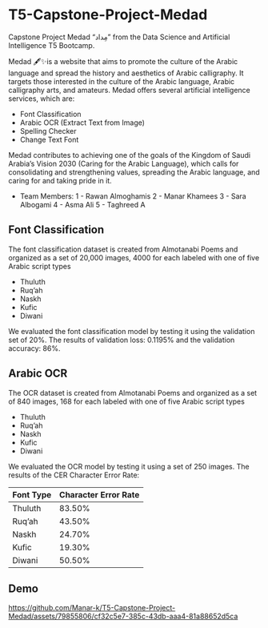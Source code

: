 # T5-Capstone-Project-Medad
Capstone Project Medad “مِداد” from the Data Science and Artificial Intelligence T5 Bootcamp.

Medad 🖋️✨is a website that aims to promote the culture of the Arabic language and spread the history and aesthetics of Arabic calligraphy. It targets those interested in the culture of the Arabic language, Arabic calligraphy arts, and amateurs. Medad offers several artificial intelligence services, which are:
- Font Classification 
- Arabic OCR (Extract Text from Image)
- Spelling Checker 
- Change Text Font

Medad contributes to achieving one of the goals of the Kingdom of Saudi Arabia’s Vision 2030 (Caring for the Arabic Language), which calls for consolidating and strengthening values, spreading the Arabic language, and caring for and taking pride in it.

- Team Members:
 1 - Rawan Almoghamis
 2 - Manar Khamees
 3 - Sara Albogami
 4 - Asma Ali
 5 - Taghreed A

## Font Classification
The font classification dataset is created from Almotanabi Poems and organized as a set of 20,000 images, 4000 for each labeled with one of five Arabic script types
- Thuluth
- Ruq’ah
- Naskh
- Kufic
- Diwani

We evaluated the font classification model by testing it using the validation set of 20%. The results of validation loss: 0.1195% and the validation accuracy: 86%.

## Arabic OCR
The OCR dataset is created from Almotanabi Poems and organized as a set of 840 images, 168 for each labeled with one of five Arabic script types
- Thuluth
- Ruq’ah
- Naskh
- Kufic
- Diwani

We evaluated the OCR model by testing it using a set of 250 images. The results of the CER Character Error Rate:



| Font Type | Character Error Rate |
| --- | --- |
| Thuluth | 83.50% |
| Ruq’ah  | 43.50% |
| Naskh   | 24.70% |
| Kufic   | 19.30% |
| Diwani  | 50.50% |

## Demo
https://github.com/Manar-k/T5-Capstone-Project-Medad/assets/79855806/cf32c5e7-385c-43db-aaa4-81a88652d5ca

